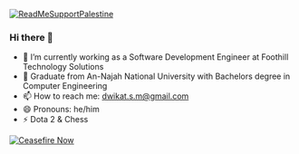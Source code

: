 [![ReadMeSupportPalestine](https://raw.githubusercontent.com/Safouene1/support-palestine-banner/master/banner-support.svg)](https://techforpalestine.org/learn-more)

### Hi there 👋

- 🔭 I’m currently working as a Software Development Engineer at Foothill Technology Solutions
- 🌱 Graduate from An-Najah National University with Bachelors degree in Computer Engineering
- 📫 How to reach me: dwikat.s.m@gmail.com 
- 😄 Pronouns: he/him
- ⚡ Dota 2 & Chess

[![Ceasefire Now](https://badge.techforpalestine.org/ceasefire-now)](https://techforpalestine.org/learn-more)

